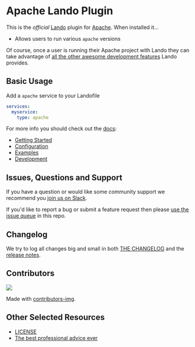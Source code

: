 # Apache Lando Plugin

This is the _official_ [Lando](https://lando.dev) plugin for [Apache](https://www.apache.org/). When installed it...

* Allows users to run various `apache` versions

Of course, once a user is running their Apache project with Lando they can take advantage of [all the other awesome development features](https://docs.lando.dev) Lando provides.

## Basic Usage

Add a `apache` service to your Landofile

```yaml
services:
  myservice:
    type: apache
```

For more info you should check out the [docs](https://docs.lando.dev/apache):

* [Getting Started](https://docs.lando.dev/apache/)
* [Configuration](https://docs.lando.dev/apache/config.html)
* [Examples](https://github.com/lando/apache/tree/main/examples)
* [Development](https://docs.lando.dev/apache/development.html)

## Issues, Questions and Support

If you have a question or would like some community support we recommend you [join us on Slack](https://launchpass.com/devwithlando).

If you'd like to report a bug or submit a feature request then please [use the issue queue](https://github.com/lando/apache/issues/new/choose) in this repo.

## Changelog

We try to log all changes big and small in both [THE CHANGELOG](https://github.com/lando/apache/blob/main/CHANGELOG.md) and the [release notes](https://github.com/lando/apache/releases).

## Contributors

<a href="https://github.com/lando/apache/graphs/contributors">
  <img src="https://contrib.rocks/image?repo=lando/apache" />
</a>

Made with [contributors-img](https://contrib.rocks).

## Other Selected Resources

* [LICENSE](https://github.com/lando/apache/blob/main/LICENSE.md)
* [The best professional advice ever](https://www.youtube.com/watch?v=tkBVDh7my9Q)